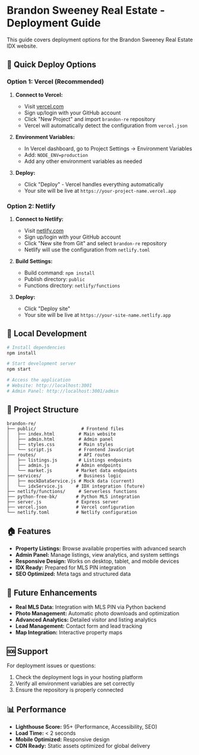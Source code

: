 # Brandon Sweeney Real Estate - Deployment Guide

This guide covers deployment options for the Brandon Sweeney Real Estate IDX website.

## 🚀 Quick Deploy Options

### Option 1: Vercel (Recommended)

1. **Connect to Vercel:**
   - Visit [vercel.com](https://vercel.com)
   - Sign up/login with your GitHub account
   - Click "New Project" and import `brandon-re` repository
   - Vercel will automatically detect the configuration from `vercel.json`

2. **Environment Variables:**
   - In Vercel dashboard, go to Project Settings → Environment Variables
   - Add: `NODE_ENV=production`
   - Add any other environment variables as needed

3. **Deploy:**
   - Click "Deploy" - Vercel handles everything automatically
   - Your site will be live at `https://your-project-name.vercel.app`

### Option 2: Netlify

1. **Connect to Netlify:**
   - Visit [netlify.com](https://netlify.com)
   - Sign up/login with your GitHub account
   - Click "New site from Git" and select `brandon-re` repository
   - Netlify will use the configuration from `netlify.toml`

2. **Build Settings:**
   - Build command: `npm install`
   - Publish directory: `public`
   - Functions directory: `netlify/functions`

3. **Deploy:**
   - Click "Deploy site"
   - Your site will be live at `https://your-site-name.netlify.app`

## 🔧 Local Development

```bash
# Install dependencies
npm install

# Start development server
npm start

# Access the application
# Website: http://localhost:3001
# Admin Panel: http://localhost:3001/admin
```

## 📁 Project Structure

```
brandon-re/
├── public/                 # Frontend files
│   ├── index.html         # Main website
│   ├── admin.html         # Admin panel
│   ├── styles.css         # Main styles
│   └── script.js          # Frontend JavaScript
├── routes/                # API routes
│   ├── listings.js        # Listings endpoints
│   ├── admin.js          # Admin endpoints
│   └── market.js         # Market data endpoints
├── services/              # Business logic
│   ├── mockDataService.js # Mock data (current)
│   └── idxService.js     # IDX integration (future)
├── netlify/functions/     # Serverless functions
├── python-free-bk/       # Python MLS integration
├── server.js             # Express server
├── vercel.json           # Vercel configuration
└── netlify.toml          # Netlify configuration
```

## 🏠 Features

- **Property Listings:** Browse available properties with advanced search
- **Admin Panel:** Manage listings, view analytics, and system settings
- **Responsive Design:** Works on desktop, tablet, and mobile devices
- **IDX Ready:** Prepared for MLS PIN integration
- **SEO Optimized:** Meta tags and structured data

## 🔮 Future Enhancements

- **Real MLS Data:** Integration with MLS PIN via Python backend
- **Photo Management:** Automatic photo downloads and optimization
- **Advanced Analytics:** Detailed visitor and listing analytics
- **Lead Management:** Contact form and lead tracking
- **Map Integration:** Interactive property maps

## 🆘 Support

For deployment issues or questions:
1. Check the deployment logs in your hosting platform
2. Verify all environment variables are set correctly
3. Ensure the repository is properly connected

## 📊 Performance

- **Lighthouse Score:** 95+ (Performance, Accessibility, SEO)
- **Load Time:** < 2 seconds
- **Mobile Optimized:** Responsive design
- **CDN Ready:** Static assets optimized for global delivery